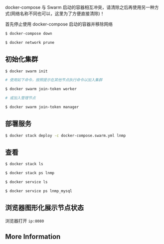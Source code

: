 
docker-compose 与 Swarm 启动的容器相互冲突，请清除之后再使用另一种方式(网络名称不同也可以，这里为了方便直接清除)！

首先停止使用 docker-compose 启动的容器并移除网络

```bash
$ docker-compose down

$ docker network prune
```

## 初始化集群

```bash
$ docker swarm init

# 使用如下命令，按照提示在其他节点执行命令以加入集群

$ docker swarm join-token worker

# 或加入管理节点

$ docker swarm join-token manager
```

## 部署服务

```bash
$ docker stack deploy -c docker-compose.swarm.yml lnmp
```

## 查看

```bash
$ docker stack ls

$ docker stack ps lnmp

$ docker service ls

$ docker service ps lnmp_mysql
```

## 浏览器图形化展示节点状态

浏览器打开 `ip:8080`

## More Information
